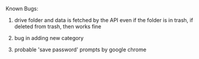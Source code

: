 Known Bugs:

1. drive folder and data is fetched by the API even if the folder is in trash, if deleted from trash, then works fine

2. bug in adding new category

3. probable 'save password' prompts by google chrome